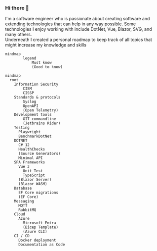 ### Hi there 👋
I'm a software engineer who is passionate about creating software and extending technologies that can help in any way possible. Some technologies I enjoy working with include DotNet, Vue, Blazor, SVG, and many others.  
Underneath I created a personal roadmap to keep track of all topics that might increase my knowledge and skills

```mermaid
mindmap
        legend
            Must know
            (Good to know)
```

```mermaid
mindmap
  root
    Information Security
        CISM
        CISSP
    Standards & protocols
        Syslog
        OpenAPI
        (Open Telemetry)
    Development tools      
        GIT commandline
        (Jetbrains Rider)
    Testing
      Playwright
      BenchmarkDotNet
    DOTNET
      C# 12
      HealthChecks
      (Source Generators)      
      Minimal API    
    SPA Frameworks
      Vue 3
        Unit Test
        TypeScript
      (Blazor Server)
      (Blazor WASM)
    Database
      EF Core migrations
      (EF Core)
    Messaging
      MQTT
      RabbitMQ
    Cloud
      Azure
        Microsoft Entra
        (Bicep Template)
        (Azure CLI)
    CI / CD
      Docker deployment
      Documentation as Code
```

<!--
**renevdhoek/renevdhoek** is a ✨ _special_ ✨ repository because its `README.md` (this file) appears on your GitHub profile.

Here are some ideas to get you started:

- 🔭 I’m currently working on ...
- 🌱 I’m currently learning ...
- 👯 I’m looking to collaborate on ...
- 🤔 I’m looking for help with ...
- 💬 Ask me about ...
- 📫 How to reach me: ...
- 😄 Pronouns: ...
- ⚡ Fun fact: ...
-->
